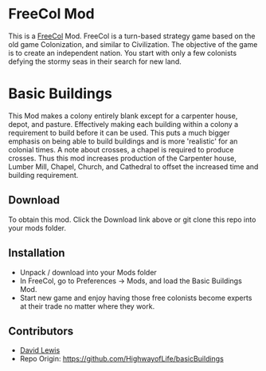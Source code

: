 # FreeCol Mod
This is a [FreeCol](http://www.freecol.org/) Mod. FreeCol is a turn-based strategy game based on the old game Colonization, and similar to Civilization. The objective of the game is to create an independent nation. You start with only a few colonists defying the stormy seas in their search for new land.

# Basic Buildings
This Mod makes a colony entirely blank except for a carpenter house, depot, and pasture. Effectively making each building within a colony a requirement to build before it can be used. This puts a much bigger emphasis on being able to build buildings and is more 'realistic' for an colonial times. A note about crosses, a chapel is required to produce crosses. Thus this mod increases production of the Carpenter house, Lumber Mill, Chapel, Church, and Cathedral to offset the increased time and building requirement.

## Download
To obtain this mod. Click the Download link above or git clone this repo into your mods folder.

## Installation
* Unpack / download into your Mods folder
* In FreeCol, go to Preferences -> Mods, and load the Basic Buildings Mod.
* Start new game and enjoy having those free colonists become experts at their trade no matter where they work.

## Contributors
* [David Lewis](https://github.com/HighwayofLife)
* Repo Origin: https://github.com/HighwayofLife/basicBuildings
